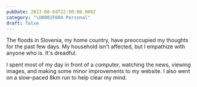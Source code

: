 ```yaml
---
pubDate: 2023-08-04T22:00:00.000Z
category: "\U0001F604 Personal"
draft: false
---
```


The floods in Slovenia, my home country, have preoccupied my thoughts for the past few days. My household isn't affected, but I empathize with anyone who is. It's dreadful.

I spent most of my day in front of a computer, watching the news, viewing images, and making some minor improvements to my website. I also went on a slow-paced 8km run to help clear my mind.
